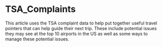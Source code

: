 # TSA_Complaints
This article uses the TSA complaint data to help put together useful travel pointers that can help guide their next trip. These include potential issues they may see at the top 10 airports in the US as well as some ways to manage these potential issues.
